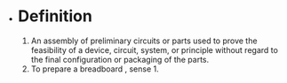 - # Definition
  
  1.  An assembly of preliminary circuits or parts used to prove the
    feasibility of a device, circuit, system, or principle without
    regard to the final configuration or packaging of the parts. 
  2. To prepare a breadboard , sense 1.